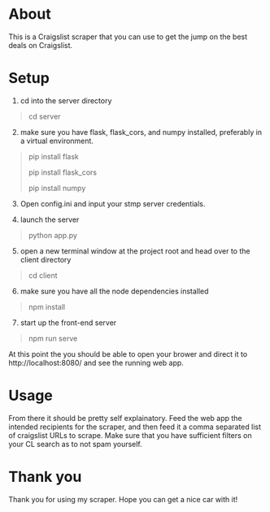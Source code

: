 # About

This is a Craigslist scraper that you can use to get the jump on the best deals on Craigslist.

# Setup

1. cd into the server directory

> cd server

2. make sure you have flask, flask_cors, and numpy installed, preferably in a virtual environment.

> pip install flask
>
> pip install flask_cors
>
> pip install numpy

3. Open config.ini and input your stmp server credentials.

4. launch the server

> python app.py

5. open a new terminal window at the project root and head over to the client directory

> cd client

6. make sure you have all the node dependencies installed

> npm install

7. start up the front-end server

> npm run serve

At this point the you should be able to open your brower and direct it to http://localhost:8080/ and see the running web app.

# Usage

From there it should be pretty self explainatory. Feed the web app the intended recipients for the scraper, and then feed it a comma separated list of craigslist URLs to scrape. Make sure that you have sufficient filters on your CL search as to not spam yourself.

# Thank you

Thank you for using my scraper. Hope you can get a nice car with it!
